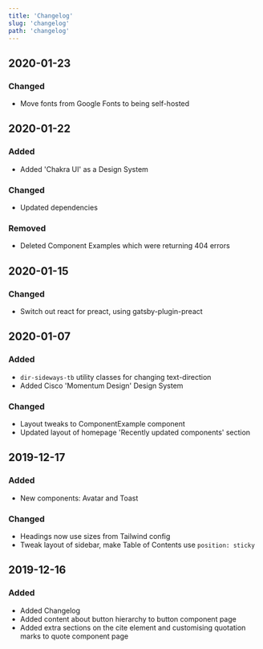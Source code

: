 ```yaml
---
title: 'Changelog'
slug: 'changelog'
path: 'changelog'
---
```


## 2020-01-23

### Changed

- Move fonts from Google Fonts to being self-hosted

## 2020-01-22

### Added

- Added 'Chakra UI' as a Design System

### Changed

- Updated dependencies

### Removed

- Deleted Component Examples which were returning 404 errors

## 2020-01-15

### Changed

- Switch out react for preact, using gatsby-plugin-preact

## 2020-01-07

### Added

- `dir-sideways-tb` utility classes for changing text-direction
- Added Cisco 'Momentum Design' Design System

### Changed

- Layout tweaks to ComponentExample component
- Updated layout of homepage 'Recently updated components' section

## 2019-12-17

### Added

- New components: Avatar and Toast

### Changed

- Headings now use sizes from Tailwind config
- Tweak layout of sidebar, make Table of Contents use `position: sticky`

## 2019-12-16

### Added

- Added Changelog
- Added content about button hierarchy to button component page
- Added extra sections on the cite element and customising quotation marks to quote component page
